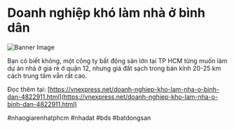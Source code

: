 # Doanh nghiệp khó làm nhà ở bình dân

![Banner Image](https://server.okvipshare.com/images/default/thiet-ke-banner-dep-1733149534214.jpg)

 Bạn có biết không, một công ty bất động sản lớn tại TP HCM từng muốn làm dự án nhà ở giá rẻ ở quận 12, nhưng giá đất sạch trong bán kính 20-25 km cách trung tâm vẫn rất cao.

Đọc thêm tại: [https://vnexpress.net/doanh-nghiep-kho-lam-nha-o-binh-dan-4822911.html](https://vnexpress.net/doanh-nghiep-kho-lam-nha-o-binh-dan-4822911.html)

#nhaogiarenhatphcm #nhadat #bds #batdongsan